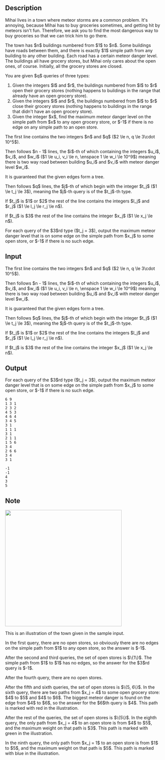## Description

<div><p><span class="tex-font-style-it">Mihai lives in a town where meteor storms are a common problem. It's annoying, because Mihai has to buy groceries sometimes, and getting hit by meteors isn't fun. Therefore, we ask you to find the most dangerous way to buy groceries so that we can trick him to go there.</span></p><p>The town has $n$ buildings numbered from $1$ to $n$. Some buildings have roads between them, and there is exactly $1$ simple path from any building to any other building. Each road has a certain meteor danger level. The buildings all have grocery stores, but Mihai only cares about the open ones, of course. Initially, all the grocery stores are closed.</p><p>You are given $q$ queries of three types:</p><ol> <li> Given the integers $l$ and $r$, the buildings numbered from $l$ to $r$ open their grocery stores (nothing happens to buildings in the range that already have an open grocery store).</li><li> Given the integers $l$ and $r$, the buildings numbered from $l$ to $r$ close their grocery stores (nothing happens to buildings in the range that didn't have an open grocery store).</li><li> Given the integer $x$, find the maximum meteor danger level on the simple path from $x$ to <span class="tex-font-style-bf">any</span> open grocery store, or $-1$ if there is no edge on any simple path to an open store. </li></ol></div><div class="input-specification"><p>The first line contains the two integers $n$ and $q$ ($2 \le n, q \le 3\cdot 10^5$).</p><p>Then follows $n - 1$ lines, the $i$-th of which containing the integers $u_i$, $v_i$, and $w_i$ ($1 \le u_i, v_i \le n, \enspace 1 \le w_i \le 10^9$) meaning there is two way road between building $u_i$ and $v_i$ with meteor danger level $w_i$.</p><p>It is guaranteed that the given edges form a tree.</p><p>Then follows $q$ lines, the $j$-th of which begin with the integer $t_j$ ($1 \le t_j \le 3$), meaning the $j$-th query is of the $t_j$-th type.</p><p>If $t_j$ is $1$ or $2$ the rest of the line contains the integers $l_j$ and $r_j$ ($1 \le l_j \le r_j \le n$).</p><p>If $t_j$ is $3$ the rest of the line contains the integer $x_j$ ($1 \le x_j \le n$).</p></div><div class="output-specification"><p>For each query of the $3$rd type ($t_j = 3$), output the maximum meteor danger level that is on some edge on the simple path from $x_j$ to some open store, or $-1$ if there is no such edge.</p></div>

## Input

<p>The first line contains the two integers $n$ and $q$ ($2 \le n, q \le 3\cdot 10^5$).</p><p>Then follows $n - 1$ lines, the $i$-th of which containing the integers $u_i$, $v_i$, and $w_i$ ($1 \le u_i, v_i \le n, \enspace 1 \le w_i \le 10^9$) meaning there is two way road between building $u_i$ and $v_i$ with meteor danger level $w_i$.</p><p>It is guaranteed that the given edges form a tree.</p><p>Then follows $q$ lines, the $j$-th of which begin with the integer $t_j$ ($1 \le t_j \le 3$), meaning the $j$-th query is of the $t_j$-th type.</p><p>If $t_j$ is $1$ or $2$ the rest of the line contains the integers $l_j$ and $r_j$ ($1 \le l_j \le r_j \le n$).</p><p>If $t_j$ is $3$ the rest of the line contains the integer $x_j$ ($1 \le x_j \le n$).</p>

## Output

<p>For each query of the $3$rd type ($t_j = 3$), output the maximum meteor danger level that is on some edge on the simple path from $x_j$ to some open store, or $-1$ if there is no such edge.</p>





```input1
6 9
1 3 1
2 3 2
4 5 3
4 6 4
3 4 5
3 1
1 1 1
3 1
2 1 1
1 5 6
3 4
2 6 6
3 4
3 1
```




```output1
-1
-1
4
3
5
```



## Note

<p><img class="tex-graphics" src="file://nPjtYwGm.png" style="max-width: 100.0%;max-height: 100.0%;" width="378px"></p><p>This is an illustration of the town given in the sample input.</p><p>In the first query, there are no open stores, so obviously there are no edges on the simple path from $1$ to any open store, so the answer is $-1$.</p><p>After the second and third queries, the set of open stores is $\{1\}$. The simple path from $1$ to $1$ has no edges, so the answer for the $3$rd query is $-1$.</p><p>After the fourth query, there are no open stores.</p><p>After the fifth and sixth queries, the set of open stores is $\{5, 6\}$. In the sixth query, there are two paths from $x_j = 4$ to some open grocery store: $4$ to $5$ and $4$ to $6$. The biggest meteor danger is found on the edge from $4$ to $6$, so the answer for the $6$th query is $4$. This path is marked with red in the illustration.</p><p>After the rest of the queries, the set of open stores is $\{5\}$. In the eighth query, the only path from $x_j = 4$ to an open store is from $4$ to $5$, and the maximum weight on that path is $3$. This path is marked with green in the illustration.</p><p>In the ninth query, the only path from $x_j = 1$ to an open store is from $1$ to $5$, and the maximum weight on that path is $5$. This path is marked with blue in the illustration.</p>

